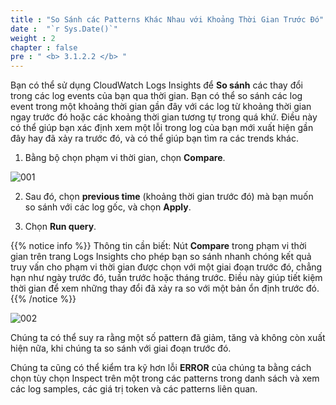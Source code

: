 ```yaml
---
title : "So Sánh các Patterns Khác Nhau với Khoảng Thời Gian Trước Đó"
date :  "`r Sys.Date()`" 
weight : 2 
chapter : false
pre : " <b> 3.1.2.2 </b> "
---
```


Bạn có thể sử dụng CloudWatch Logs Insights để **So sánh** các thay đổi trong các log events của bạn qua thời gian. Bạn có thể so sánh các log event trong một khoảng thời gian gần đây với các log từ khoảng thời gian ngay trước đó hoặc các khoảng thời gian tương tự trong quá khứ. Điều này có thể giúp bạn xác định xem một lỗi trong log của bạn mới xuất hiện gần đây hay đã xảy ra trước đó, và có thể giúp bạn tìm ra các trends khác.

1. Bằng bộ chọn phạm vi thời gian, chọn **Compare**.

![001](/images/3.native_observe/3.1-logs/3.1.2/3.1.2.2/001.png)

2. Sau đó, chọn **previous time** (khoảng thời gian trước đó) mà bạn muốn so sánh với các log gốc, và chọn **Apply**.

3. Chọn **Run query**.

{{% notice info %}}
Thông tin cần biết: Nút **Compare** trong phạm vi thời gian trên trang Logs Insights cho phép bạn so sánh nhanh chóng kết quả truy vấn cho phạm vi thời gian được chọn với một giai đoạn trước đó, chẳng hạn như ngày trước đó, tuần trước hoặc tháng trước. Điều này giúp tiết kiệm thời gian để xem những thay đổi đã xảy ra so với một bản ổn định trước đó.
{{% /notice %}}

![002](/images/3.native_observe/3.1-logs/3.1.2/3.1.2.2/002.png)

Chúng ta có thể suy ra rằng một số pattern đã giảm, tăng và không còn xuất hiện nữa, khi chúng ta so sánh với giai đoạn trước đó.

Chúng ta cũng có thể kiểm tra kỹ hơn lỗi **ERROR** của chúng ta bằng cách chọn tùy chọn Inspect trên một trong các patterns trong danh sách và xem các log samples, các giá trị token và các patterns liên quan.